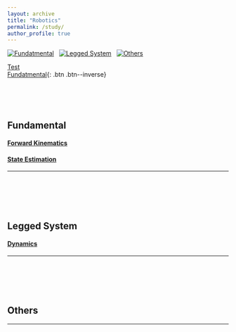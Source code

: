 ```yaml
---
layout: archive
title: "Robotics"
permalink: /study/
author_profile: true
---
```


[![Fundatmental](https://img.shields.io/badge/Fundamental-EBEBEB?style=for-the-badge)](#fundamental)&nbsp;&nbsp;&nbsp;[![Legged System](https://img.shields.io/badge/Lagged_System-EBEBEB?style=for-the-badge)](#legged-system)&nbsp;&nbsp;&nbsp;[![Others](https://img.shields.io/badge/Others-EBEBEB?style=for-the-badge)](#others)

<a href="#others" class="btn btn--primary">Test</a>  
[Fundatmental](#fundatmental){: .btn .btn--inverse}

<br/>
<br/>
<br/>

## Fundamental
#### [Forward Kinematics](./forward_kinematics)   
<!-- #### [Inverse Kinematics](./test1)    -->
<!-- #### [Forward Dynamics](./coming_soon)    -->
<!-- #### [Inverse Dynamics](./coming_soon) -->
#### [State Estimation](./state_estimation)   
<!-- #### [State Estimation](./coming_soon)    -->
---   

<br/>
<br/>
<br/>
<br/>

## Legged System
#### [Dynamics](./coming_soon)   
---
<br/>
<br/>
<br/>
<br/>

## Others

---